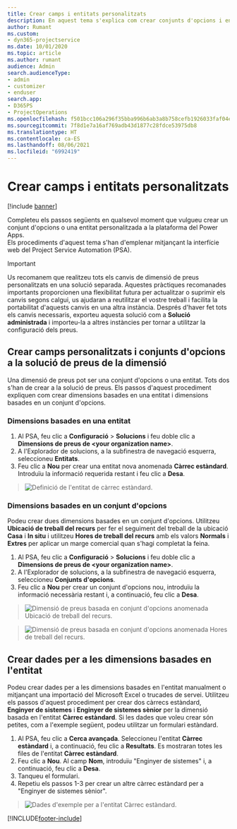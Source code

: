 ```yaml
---
title: Crear camps i entitats personalitzats
description: En aquest tema s'explica com crear conjunts d'opcions i entitats a la vostra pròpia solució a la plataforma Power Apps.
author: Rumant
ms.custom:
- dyn365-projectservice
ms.date: 10/01/2020
ms.topic: article
ms.author: rumant
audience: Admin
search.audienceType:
- admin
- customizer
- enduser
search.app:
- D365PS
- ProjectOperations
ms.openlocfilehash: f501bcc106a296f35bba996b6ab3a8b758cefb1926033faf04ee23c42bc94d39
ms.sourcegitcommit: 7f8d1e7a16af769adb43d1877c28fdce53975db8
ms.translationtype: HT
ms.contentlocale: ca-ES
ms.lasthandoff: 08/06/2021
ms.locfileid: "6992419"
---
```

# <a name="create-custom-fields-and-entities"></a>Crear camps i entitats personalitzats 

[!include [banner](../includes/psa-now-project-operations.md)]

Completeu els passos següents en qualsevol moment que vulgueu crear un conjunt d'opcions o una entitat personalitzada a la plataforma del Power Apps.  
Els procediments d'aquest tema s'han d'emplenar mitjançant la interfície web del Project Service Automation (PSA).

> [!IMPORTANT]
> Us recomanem que realitzeu tots els canvis de dimensió de preus personalitzats en una solució separada. Aquestes pràctiques recomanades importants proporcionen una flexibilitat futura per actualitzar o suprimir els canvis segons calgui, us ajudaran a reutilitzar el vostre treball i facilita la portabilitat d'aquests canvis en una altra instància. Després d'haver fet tots els canvis necessaris, exporteu aquesta solució com a **Solució administrada** i importeu-la a altres instàncies per tornar a utilitzar la configuració dels preus.

  
## <a name="create-custom-fields-and-option-sets-in-the-pricing-dimension-solution"></a>Crear camps personalitzats i conjunts d'opcions a la solució de preus de la dimensió

Una dimensió de preus pot ser una conjunt d'opcions o una entitat. Tots dos s'han de crear a la solució de preus. Els passos d'aquest procediment expliquen com crear dimensions basades en una entitat i dimensions basades en un conjunt d'opcions.

### <a name="entity-based-dimensions"></a>Dimensions basades en una entitat

1. Al PSA, feu clic a **Configuració** > **Solucions** i feu doble clic a **Dimensions de preus de \<your organization name>**.
2. A l'Explorador de solucions, a la subfinestra de navegació esquerra, seleccioneu **Entitats**.
3. Feu clic a **Nou** per crear una entitat nova anomenada **Càrrec estàndard**. Introduïu la informació requerida restant i feu clic a **Desa**.

> ![Definició de l'entitat de càrrec estàndard.](media/Standard-Title-entity-definition.png)


### <a name="option-set-based-dimensions"></a>Dimensions basades en un conjunt d'opcions 
Podeu crear dues dimensions basades en un conjunt d'opcions. Utilitzeu **Ubicació de treball del recurs** per fer el seguiment del treball de la ubicació **Casa** i **In situ** i utilitzeu **Hores de treball del recurs** amb els valors **Normals** i **Extres** per aplicar un marge comercial quan s'hagi completat la feina.


1. Al PSA, feu clic a **Configuració** > **Solucions** i feu doble clic a **Dimensions de preus de \<your organization name>**. 
2. A l'Explorador de solucions, a la subfinestra de navegació esquerra, seleccioneu **Conjunts d'opcions**. 
3. Feu clic a **Nou** per crear un conjunt d'opcions nou, introduïu la informació necessària restant i, a continuació, feu clic a **Desa**.

> ![Dimensió de preus basada en conjunt d'opcions anomenada Ubicació de treball del recurs.](media/Option-set-PD-called-Resource-Work-Location.png)

> ![Dimensió de preus basada en conjunt d'opcions anomenada Hores de treball del recurs.](media/Option-set-PD-called-Resource-Work-Hours.PNG)


## <a name="create-data-for-entity-based-dimensions"></a>Crear dades per a les dimensions basades en l'entitat

Podeu crear dades per a les dimensions basades en l'entitat manualment o mitjançant una importació del Microsoft Excel o trucades de servei. Utilitzeu els passos d'aquest procediment per crear dos càrrecs estàndard, **Enginyer de sistemes** i **Enginyer de sistemes sènior** per la dimensió basada en l'entitat **Càrrec estàndard**. Si les dades que voleu crear són petites, com a l'exemple següent, podeu utilitzar un formulari estàndard.

1. Al PSA, feu clic a **Cerca avançada**. Seleccioneu l'entitat **Càrrec estàndard** i, a continuació, feu clic a **Resultats**. Es mostraran totes les files de l'entitat **Càrrec estàndard**.
2. Feu clic a **Nou**. Al camp **Nom**, introduïu "Enginyer de sistemes" i, a continuació, feu clic a **Desa**.
3. Tanqueu el formulari. 
4. Repetiu els passos 1-3 per crear un altre càrrec estàndard per a "Enginyer de sistemes sènior".

> ![Dades d'exemple per a l'entitat Càrrec estàndard.](media/ST-data.png)




[!INCLUDE[footer-include](../includes/footer-banner.md)]